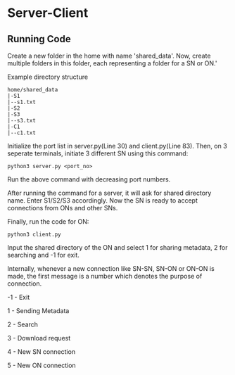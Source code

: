 # Server-Client

## Running Code
Create a new folder in the home with name 'shared_data'. Now, create multiple folders in this folder, each representing a folder for a SN or ON.'

Example directory structure
```
home/shared_data
|-S1
|--s1.txt
|-S2
|-S3
|--s3.txt
|-C1
|--c1.txt
```

Initialize the port list in server.py(Line 30) and client.py(Line 83).
Then, on 3 seperate terminals, initiate 3 different SN using this command:
```
python3 server.py <port_no>
```
Run the above command with decreasing port numbers.

After running the command for a server, it will ask for shared directory name. Enter S1/S2/S3 accordingly. Now the SN is ready to accept connections from ONs and other SNs. 

Finally, run the code for ON:
```
python3 client.py
```
Input the shared directory of the ON and select 1 for sharing metadata, 2 for searching and -1 for exit.

Internally, whenever a new connection like SN-SN, SN-ON or ON-ON is made, the first message is a number which denotes the purpose of connection.

-1 - Exit

1 - Sending Metadata

2 - Search

3 - Download request

4 - New SN connection

5 - New ON connection
